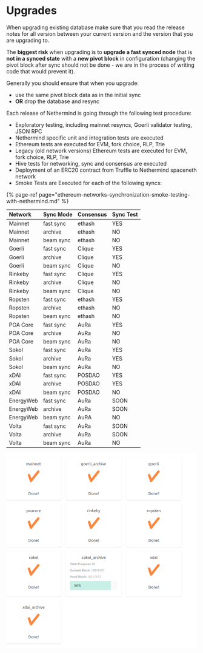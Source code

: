 # Upgrades

When upgrading existing database make sure that you read the release notes for all version between your current version and the version that you are upgrading to.

The **biggest risk** when upgrading is to **upgrade a fast synced node** that is **not in a synced state** with a **new pivot block** in configuration \(changing the pivot block after sync should not be done - we are in the process of writing code that would prevent it\).

Generally you should ensure that when you upgrade:

* use the same pivot block data as in the initial sync
* **OR** drop the database and resync

Each release of Nethermind is going through the following test procedure:

* Exploratory testing, including mainnet resyncs, Goerli validator testing, JSON RPC
* Nethermind specific unit and integration tests are executed
* Ethereum tests are executed for EVM, fork choice, RLP, Trie
* Legacy \(old network versions\) Ethereum tests are executed for EVM, fork choice, RLP, Trie
* Hive tests for networking, sync and consensus are executed
* Deployment of an ERC20 contract from Truffle to Nethermind spaceneth network
* Smoke Tests are Executed for each of the following syncs:

{% page-ref page="ethereum-networks-synchronization-smoke-testing-with-nethermind.md" %}

| Network | Sync Mode | Consensus | Sync Test |
| :--- | :--- | :--- | :--- |
| Mainnet | fast sync | ethash | YES |
| Mainnet | archive | ethash | NO |
| Mainnet | beam sync | ethash | NO |
| Goerli | fast sync | Clique | YES |
| Goerli | archive | Clique | YES |
| Goerli | beam sync | Clique | NO |
| Rinkeby | fast sync | Clique | YES |
| Rinkeby | archive | Clique | NO |
| Rinkeby | beam sync | Clique | NO |
| Ropsten | fast sync | ethash | YES |
| Ropsten | archive | ethash | NO |
| Ropsten | beam sync | ethash | NO |
| POA Core | fast sync | AuRa | YES |
| POA Core | archive | AuRa | NO |
| POA Core | beam sync | AuRa | NO |
| Sokol | fast sync | AuRa | YES |
| Sokol | archive | AuRa | YES |
| Sokol | beam sync | AuRa | NO |
| xDAI | fast sync | POSDAO | YES |
| xDAI | archive | POSDAO | YES |
| xDAI | beam sync | POSDAO | NO |
| EnergyWeb | fast sync | AuRa | SOON |
| EnergyWeb | archive | AuRa | SOON |
| EnergyWeb | beam sync | AuRA | NO |
| Volta | fast sync | AuRa | SOON |
| Volta | archive | AuRa | SOON |
| Volta | beam sync | AuRa | NO |

![Example of sync test results](../.gitbook/assets/image%20%2893%29.png)

